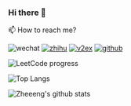 ### Hi there 👋

📫 How to reach me?

![wechat](https://img.shields.io/static/v1?style=flat&label=wechat&message=zheeeng001&color=7BB32E&logo=wechat)
[![zhihu](https://img.shields.io/static/v1?style=flat&label=知乎&message=zheeeng&color=0084ff&logo=zhihu)](https://www.zhihu.com/people/zheeeng)
[![v2ex](https://img.shields.io/static/v1?style=flat&label=v2ex&message=sunjourney&labelColor=000)](https://v2ex.com/member/sunjourney)
[![github](https://img.shields.io/static/v1?style=flat&label=github&message=sunjourney&logo=github)](https://github.com/zheeeng)

![LeetCode progress](https://leetcode-badge.chyroc.cn/?name=zheeeng&refresh=true)

![Top Langs](https://github-readme-stats.vercel.app/api/top-langs/?username=zheeeng&layout=compact)

![Zheeeng's github stats](https://github-readme-stats.vercel.app/api?username=zheeeng&count_private=true&show_icons=true&theme=onedark)
